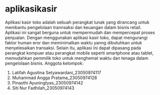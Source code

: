 # aplikasikasir
 Aplikasi kasir toko adalah sebuah perangkat lunak yang dirancang untuk membantu pengelolaan trannsaksi dan keuangan dalam bisnis retail. Aplikasi ini sangat berguna untuk mempermudah dan mempercepat proses penjualan. Dengan menggunakan aplikasi kasir toko, dapat mengurangi faktor human eror dan meminimalkan waktu yanng dibutuhkan untuk menyelesaikan transaksi. Selain itu, aplikasi ini dapat dipasang pada perangkat kompuer atau perangkat mobile seperti smartphone atau tablet, memudahkan pemmilik toko untuk menghemat waktu dan tenaga dalam pengelolaan bisnis.
 Anggota kelompok:
 1. Latifah Agustina Setyawardani_23050974117
 2. Muhammad Angga Pratama_23050974128
 3. Pinasthi Ayuningtyas_23050974142
 4. Siti Nur Fadhilah_23050974143
